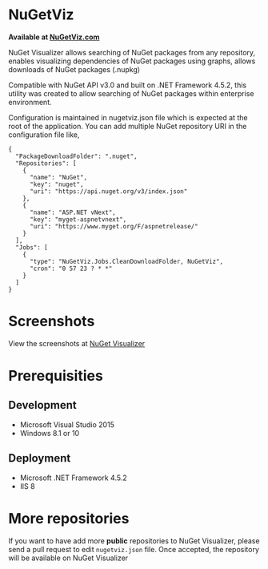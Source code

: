 # NuGetViz

**Available at [NuGetViz.com](http://www.nugetviz.com)**

NuGet Visualizer allows searching of NuGet packages from any repository, enables visualizing dependencies of NuGet packages using graphs, allows downloads of NuGet packages (.nupkg)

Compatible with NuGet API v3.0 and built on .NET Framework 4.5.2, this utility was created to allow searching of NuGet packages within enterprise environment.

Configuration is maintained in nugetviz.json file which is expected at the root of the application. You can add multiple NuGet repository URI in the configuration file like,

```
{
  "PackageDownloadFolder": ".nuget",
  "Repositories": [
    {
      "name": "NuGet",
      "key": "nuget",
      "uri": "https://api.nuget.org/v3/index.json"
    },
    {
      "name": "ASP.NET vNext",
      "key": "myget-aspnetvnext",
      "uri": "https://www.myget.org/F/aspnetrelease/"
    }
  ],
  "Jobs": [
    {
      "type": "NuGetViz.Jobs.CleanDownloadFolder, NuGetViz",
      "cron": "0 57 23 ? * *"
    }
  ]
}
```



# Screenshots

View the screenshots at [NuGet Visualizer](http://www.ganshani.com/open-source/nuget-visualizer/)

# Prerequisities

## Development
- Microsoft Visual Studio 2015
- Windows 8.1 or 10

## Deployment 
- Microsoft .NET Framework 4.5.2
- IIS 8


# More repositories

If you want to have add more **public** repositories to NuGet Visualizer, please send a pull request to edit `nugetviz.json` file.  Once accepted, the repository will be available on NuGet Visualizer 
